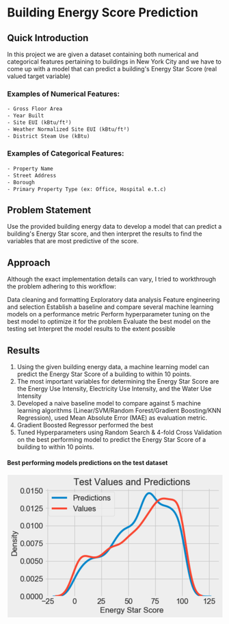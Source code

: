 # Building Energy Score Prediction

## Quick Introduction

In this project we are given a dataset containing both numerical and categorical features pertaining to buildings in New York City and we have to come up with a model that can predict a building's Energy Star Score (real valued target variable) 

### Examples of Numerical Features:

    - Gross Floor Area
    - Year Built
    - Site EUI (kBtu/ft²)
    - Weather Normalized Site EUI (kBtu/ft²)
    - District Steam Use (kBtu)
### Examples of Categorical Features:
    - Property Name
    - Street Address
    - Borough
    - Primary Property Type (ex: Office, Hospital e.t.c)


## Problem Statement

Use the provided building energy data to develop a model that can predict a building's Energy Star score, and then interpret the results to find the variables that are most predictive of the score.

## Approach

Although the exact implementation details can vary, I tried to workthrough the problem adhering to this workflow:

Data cleaning and formatting
Exploratory data analysis
Feature engineering and selection
Establish a baseline and compare several machine learning models on a performance metric
Perform hyperparameter tuning on the best model to optimize it for the problem
Evaluate the best model on the testing set
Interpret the model results to the extent possible

## Results

1. Using the given building energy data, a machine learning model can predict the Energy Star Score of a building to within 10 points.
2. The most important variables for determining the Energy Star Score are the Energy Use Intensity, Electricity Use Intensity, and the Water Use Intensity
3. Developed a naive baseline model to compare against 5 machine learning algorithms (Linear/SVM/Random Forest/Gradient Boosting/KNN Regression), used Mean Absolute    Error (MAE) as evaluation metric.
4. Gradient Boosted Regressor performed the best
5. Tuned Hyperparameters using Random Search & 4-fold Cross Validation on the best performing model to predict the Energy Star Score of a building to within 10 points. 

#### Best performing models predictions on the test dataset
![](images/building_test&preds.png)



